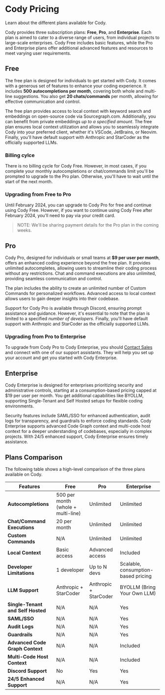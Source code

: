 # Cody Pricing

<p class="subtitle">Learn about the different plans available for Cody.</p>

Cody provides three subscription plans: **Free**, **Pro**, and **Enterprise**. Each plan is aimed to cater to a diverse range of users, from individual projects to large-scale enterprises. Cody Free includes basic features, while the Pro and Enterprise plans offer additional advanced features and resources to meet varying user requirements.

## Free

The free plan is designed for individuals to get started with Cody. It comes with a generous set of features to enhance your coding experience. It includes **500 autocompletions per month**, covering both whole and multi-line suggestions. You also get **20 chats/commands** per month, allowing for effective communication and control.

The free plan provides access to local context with keyword search and embeddings on open-source code via Sourcegraph.com. Additionally, you can benefit from private embeddings *up to a specified amount*. The free plan ensures local context utilization and allows you to seamlessly integrate Cody into your preferred client, whether it's VSCode, JetBrains, or Neovim. Finally, you'll have default support with Anthropic and StarCoder as the officially supported LLMs.

### Billing cylce

There is no billing cycle for Cody Free. However, in most cases, if you complete your monthly autocompletions or chat/commands limit you'll be prompted to upgrade to the Pro plan. Otherwise, you'll have to wait until the start of the next month.

### Upgrading from Free to Pro

Until February 2024, you can upgrade to Cody Pro for free and continue using Cody Free. However, if you want to continue using Cody Free after February 2024, you'll need to pay via your credit card.

>NOTE: We'll be sharing payment details for the Pro plan in the coming weeks.

## Pro

Cody Pro, designed for individuals or small teams at **$9 per user per month**, offers an enhanced coding experience beyond the free plan. It provides unlimited autocompletes, allowing users to streamline their coding process without any restrictions. Chat and command executions are also unlimited, providing seamless communication and control.

The plan includes the ability to create an unlimited number of Custom Commands for personalized workflows. Advanced access to local context allows users to gain deeper insights into their codebase.

Support for Cody Pro is available through Discord, ensuring prompt assistance and guidance. However, it's essential to note that the plan is limited to a specified *number of developers*. Finally, you'll have default support with Anthropic and StarCoder as the officially supported LLMs.

### Upgrading from Pro to Enterprise

To upgrade from Cody Pro to Cody Enterprise, you should [Contact Sales](https://sourcegraph.com/contact/request-info) and connect with one of our support assistants. They will help you set up your account and get you started with Cody Enterprise.

## Enterprise

Cody Enterprise is designed for enterprises prioritizing security and administrative controls, starting at a consumption-based pricing capped at $19 per user per month. You get additional capabilities like BYOLLM, supporting Single-Tenant and Self Hosted setups for flexible coding environments.

Security features include SAML/SSO for enhanced authentication, audit logs for transparency, and guardrails to enforce coding standards. Cody Enterprise supports advanced Code Graph context and multi-code host context for a deeper understanding of codebases, especially in complex projects. With 24/5 enhanced support, Cody Enterprise ensures timely assistance.

## Plans Comparison

The following table shows a high-level comparison of the three plans available on Cody.

| **Features**                              | **Free**                            | **Pro**                              | **Enterprise**                                 |
|---------------------------------------|---------------------------------|----------------------------------|--------------------------------------------|
| **Autocompletions**                   | 500 per month (whole + multi-line)| Unlimited                       | Unlimited                                  |
| **Chat/Command Executions**           | 20 per month                     | Unlimited                       | Unlimited                                  |
| **Custom Commands**              | N/A                             | Unlimited                       | Unlimited                                  |
| **Local Context**                     | Basic access                             | Advanced access                        | Included                                  |
| **Developer Limitations**             | 1 developer                     | Up to N devs                    | Scalable, consumption-based pricing      |
| **LLM Support**                       | Anthropic + StarCoder | Anthropic + StarCoder | BYOLLM (Bring Your Own LLM)                |
| **Single-Tenant and Self Hosted**     | N/A                             | N/A                              | Yes                                        |
| **SAML/SSO**                          | N/A                             | N/A                              | Yes                                        |
| **Audit Logs**                        | N/A                             | N/A                              | Yes                                        |
| **Guardrails**                        | N/A                             | N/A                              | Yes                                        |
| **Advanced Code Graph Context**                 | N/A                             | N/A                              | Included                                  |
| **Multi-Code Host Context**           | N/A                             | N/A                              | Included                                  |
| **Discord Support**                   | No                              | Yes                              | Yes                                        |
| **24/5 Enhanced Support**             | N/A                             | N/A                              | Yes                                        |
